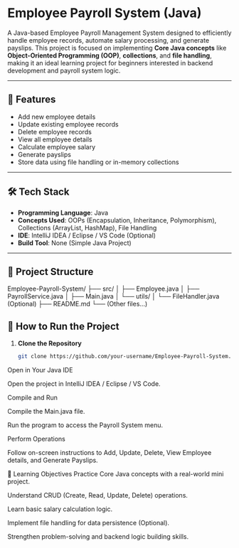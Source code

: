 # Employee Payroll System (Java)

A Java-based Employee Payroll Management System designed to efficiently handle employee records, automate salary processing, and generate payslips. This project is focused on implementing **Core Java concepts** like **Object-Oriented Programming (OOP)**, **collections**, and **file handling**, making it an ideal learning project for beginners interested in backend development and payroll system logic.

---

## 🚀 Features
- Add new employee details
- Update existing employee records
- Delete employee records
- View all employee details
- Calculate employee salary
- Generate payslips
- Store data using file handling or in-memory collections

---

## 🛠️ Tech Stack
- **Programming Language**: Java
- **Concepts Used**: OOPs (Encapsulation, Inheritance, Polymorphism), Collections (ArrayList, HashMap), File Handling
- **IDE**: IntelliJ IDEA / Eclipse / VS Code (Optional)
- **Build Tool**: None (Simple Java Project)

---

## 📂 Project Structure
Employee-Payroll-System/
├── src/
│ ├── Employee.java
│ ├── PayrollService.java
│ ├── Main.java
│ └── utils/
│ └── FileHandler.java (Optional)
├── README.md
└── (Other files...)


## 📝 How to Run the Project
1. **Clone the Repository**
   ```bash
   git clone https://github.com/your-username/Employee-Payroll-System.git
Open in Your Java IDE

Open the project in IntelliJ IDEA / Eclipse / VS Code.

Compile and Run

Compile the Main.java file.

Run the program to access the Payroll System menu.

Perform Operations

Follow on-screen instructions to Add, Update, Delete, View Employee details, and Generate Payslips.

🎯 Learning Objectives
Practice Core Java concepts with a real-world mini project.

Understand CRUD (Create, Read, Update, Delete) operations.

Learn basic salary calculation logic.

Implement file handling for data persistence (Optional).

Strengthen problem-solving and backend logic building skills.
